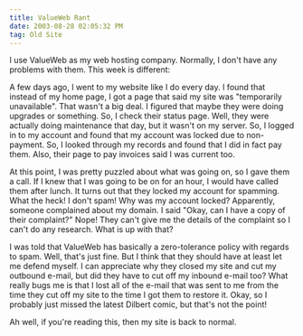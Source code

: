 ```yaml
---
title: ValueWeb Rant
date: 2003-08-28 02:05:32 PM
tag: Old Site
---
```


I use ValueWeb as my web hosting company. Normally, I don't have any problems with them. This week is different:

A few days ago, I went to my website like I do every day. I found that instead of my home page, I got a page that said my site was "temporarily unavailable". That wasn't a big deal. I figured that maybe they were doing upgrades or something. So, I check their status page. Well, they were actually doing maintenance that day, but it wasn't on my server. So, I logged in to my account and found that my account was locked due to non-payment. So, I looked through my records and found that I did in fact pay them. Also, their page to pay invoices said I was current too.

At this point, I was pretty puzzled about what was going on, so I gave them a call. If I knew that I was going to be on for an hour, I would have called them after lunch. It turns out that they locked my account for spamming. What the heck! I don't spam! Why was my account locked? Apparently, someone complained about my domain. I said "Okay, can I have a copy of their complaint?" Nope! They can't give me the details of the complaint so I can't do any research. What is up with that?

I was told that ValueWeb has basically a zero-tolerance policy with regards to spam. Well, that's just fine. But I think that they should have at least let me defend myself. I can appreciate why they closed my site and cut my outbound e-mail, but did they have to cut off my inbound e-mail too? What really bugs me is that I lost all of the e-mail that was sent to me from the time they cut off my site to the time I got them to restore it. Okay, so I probably just missed the latest Dilbert comic, but that's not the point!

Ah well, if you're reading this, then my site is back to normal.